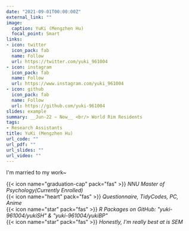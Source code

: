 ```yaml
---
date: "2021-09-01T00:00:00Z"
external_link: ""
image:
  caption: YuKi (Mengzhen Hu)
  focal_point: Smart
links:
- icon: twitter
  icon_pack: fab
  name: Follow
  url: https://twitter.com/yuki_961004
- icon: instagram
  icon_pack: fab
  name: Follow
  url: https://www.instagram.com/yuki_961004
- icon: github
  icon_pack: fab
  name: Follow
  url: https://github.com/yuki-961004
slides: example
summary: __Jun-22 ~ Now__ <br/> World Rim Residents
tags:
- Research Assistants
title: YuKi (Mengzhen Hu)
url_code: ""
url_pdf: ""
url_slides: ""
url_video: ""
---
```

I'm married to my work~

{{< icon name="graduation-cap" pack="fas" >}} _NNU Master of Psychology(Currently Enrolled)_  
{{< icon name="heart" pack="fas" >}} _Questionnaire, TidyCodes, PC, Anime_  
{{< icon name="star" pack="fas" >}} _R Packages on GitHub: "yuki-961004/yukiSH" & "yuki-961004/yukiBP"_  
{{< icon name="star" pack="fas" >}} _Honestly, I'm really best at is SEM_  